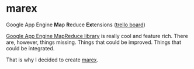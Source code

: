 marex
=====

Google App Engine **Ma**p **R**educe **Ex**tensions ([trello board](https://trello.com/board/marex-dev/51089e43ab641262520030c3))

[Google App Engine MapReduce library](http://code.google.com/p/appengine-mapreduce/) is really cool and feature rich.
There are, however, things missing. Things that could be improved. Things that could be integrated.

That is why I decided to create [marex](https://github.com/Paulius-Maruska/marex).

